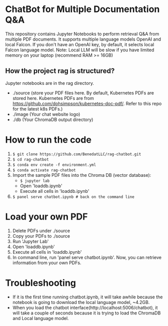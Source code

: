 # ChatBot for Multiple Documentation Q&A

This repository contains Jupyter Notebooks to perform retrieval Q&A from multiple PDF documents. It supports multiple language models OpenAI and local Falcon. If you don't have an OpenAI key, by default, it selects local Falcon language model. Note: Local LLM will be slow if you have limited memory on your laptop (recommend RAM >= 16GB)

## How the project rag is structured?
Jupyter notebooks are in the rag directory. 

* ./source (store your PDF files here. By default, Kubernetes PDFs are stored here. Kubernetes PDFs are from https://github.com/dohsimpson/kubernetes-doc-pdf/. Refer to this repo for the latest k8s PDFs.)
* ./image (Your chat website logo)
* ./db (Your ChromaDB output directory)

# How to run the code
1. `$ git clone https://github.com/BenedatLLC/rag-chatbot.git`
2. `$ cd rag-chatbot`
3. `$ conda env create -f environment.yml`
4. `$ conda activate rag-chatbot`
5. Import the sample PDF files into the Chroma DB (vector database):  
   * `$ jupyter lab`
   * Open 'loaddb.ipynb'
   * Execute all cells in 'loaddb.ipynb'   
6. `$ panel serve chatbot.ipynb # back on the command line`

# Load your own PDF
1. Delete PDFs under ./source
2. Copy your PDFs to ./source
3. Run 'Jupyter Lab'
4. Open 'loaddb.ipynb'
5. Execute all cells in 'loaddb.ipynb'
6. In command line, run 'panel serve chatbot.ipynb'. Now, you can retrieve information from your own PDFs. 
   
# Troubleshooting
* If it is the first time running chatbot.ipynb, it will take awhile because the notebook is going to download the local language model, ~4.2GB.
* When you load the chatbot interface(http://localhost:5006/chatbot), it will take a couple of seconds because it is trying to load the ChromaDB and Local language model. 
